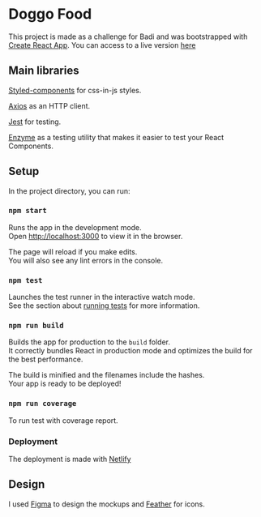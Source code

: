 # Doggo Food

This project is made as a challenge for Badi and was bootstrapped with [Create React App](https://github.com/facebook/create-react-app).
You can access to a live version [here](https://doggo-food.netlify.com/)

## Main libraries

[Styled-components](https://github.com/styled-components/styled-components) for css-in-js styles.

[Axios](https://github.com/axios/axios) as an HTTP client.

[Jest](https://jestjs.io/) for testing.

[Enzyme](https://airbnb.io/enzyme/) as a testing utility that makes it easier to test your React Components.

## Setup

In the project directory, you can run:

### `npm start`

Runs the app in the development mode.<br>
Open [http://localhost:3000](http://localhost:3000) to view it in the browser.

The page will reload if you make edits.<br>
You will also see any lint errors in the console.

### `npm test`

Launches the test runner in the interactive watch mode.<br>
See the section about [running tests](https://facebook.github.io/create-react-app/docs/running-tests) for more information.

### `npm run build`

Builds the app for production to the `build` folder.<br>
It correctly bundles React in production mode and optimizes the build for the best performance.

The build is minified and the filenames include the hashes.<br>
Your app is ready to be deployed!

### `npm run coverage`

To run test with coverage report.

### Deployment

The deployment is made with [Netlify](https://netlify.com/)

## Design

I used [Figma](https://www.figma.com/) to design the mockups and [Feather](https://feathericons.com/) for icons.

